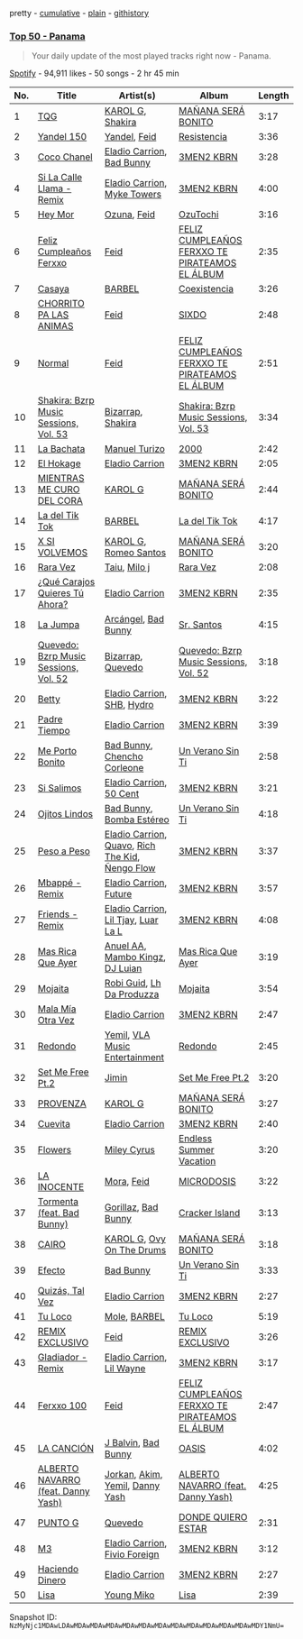 pretty - [cumulative](/playlists/cumulative/37i9dQZEVXbKypXHVwk1f0.md) - [plain](/playlists/plain/37i9dQZEVXbKypXHVwk1f0) - [githistory](https://github.githistory.xyz/mackorone/spotify-playlist-archive/blob/main/playlists/plain/37i9dQZEVXbKypXHVwk1f0)

### [Top 50 \- Panama](https://open.spotify.com/playlist/37i9dQZEVXbKypXHVwk1f0)

> Your daily update of the most played tracks right now \- Panama.

[Spotify](https://open.spotify.com/user/spotify) - 94,911 likes - 50 songs - 2 hr 45 min

| No. | Title | Artist(s) | Album | Length |
|---|---|---|---|---|
| 1 | [TQG](https://open.spotify.com/track/0DWdj2oZMBFSzRsi2Cvfzf) | [KAROL G](https://open.spotify.com/artist/790FomKkXshlbRYZFtlgla), [Shakira](https://open.spotify.com/artist/0EmeFodog0BfCgMzAIvKQp) | [MAÑANA SERÁ BONITO](https://open.spotify.com/album/4kS7bSuU0Jm9LYMosFU2x5) | 3:17 |
| 2 | [Yandel 150](https://open.spotify.com/track/4FAKtPVycI4DxoOHC01YqD) | [Yandel](https://open.spotify.com/artist/0eHQ9o50hj6ZDNBt6Ys1sD), [Feid](https://open.spotify.com/artist/2LRoIwlKmHjgvigdNGBHNo) | [Resistencia](https://open.spotify.com/album/5xefnzEqKIWnmTWYFzekGZ) | 3:36 |
| 3 | [Coco Chanel](https://open.spotify.com/track/0PB0O24JqAuNdOAFVJljMS) | [Eladio Carrion](https://open.spotify.com/artist/5XJDexmWFLWOkjOEjOVX3e), [Bad Bunny](https://open.spotify.com/artist/4q3ewBCX7sLwd24euuV69X) | [3MEN2 KBRN](https://open.spotify.com/album/6BGN5CVd7koJApotl5Bj8u) | 3:28 |
| 4 | [Si La Calle Llama \- Remix](https://open.spotify.com/track/3qXZqXGniqNt3PK2CBSZgM) | [Eladio Carrion](https://open.spotify.com/artist/5XJDexmWFLWOkjOEjOVX3e), [Myke Towers](https://open.spotify.com/artist/7iK8PXO48WeuP03g8YR51W) | [3MEN2 KBRN](https://open.spotify.com/album/6BGN5CVd7koJApotl5Bj8u) | 4:00 |
| 5 | [Hey Mor](https://open.spotify.com/track/1zsPaEkglFvxjAhrM8yhpr) | [Ozuna](https://open.spotify.com/artist/1i8SpTcr7yvPOmcqrbnVXY), [Feid](https://open.spotify.com/artist/2LRoIwlKmHjgvigdNGBHNo) | [OzuTochi](https://open.spotify.com/album/1kjfMVBNhsDeRyAu9zbLfF) | 3:16 |
| 6 | [Feliz Cumpleaños Ferxxo](https://open.spotify.com/track/2CeKVsFFXG4QzA415QygGb) | [Feid](https://open.spotify.com/artist/2LRoIwlKmHjgvigdNGBHNo) | [FELIZ CUMPLEAÑOS FERXXO TE PIRATEAMOS EL ÁLBUM](https://open.spotify.com/album/7pijRxgRaBirPz6wDaJIp9) | 2:35 |
| 7 | [Casaya](https://open.spotify.com/track/4iRHjxLojZsyclcODm5NOv) | [BARBEL](https://open.spotify.com/artist/6oYwraA8pyfDH4Otny6ooZ) | [Coexistencia](https://open.spotify.com/album/2Z4R6v7ghh8fbO1xYrk3lW) | 3:26 |
| 8 | [CHORRITO PA LAS ANIMAS](https://open.spotify.com/track/0CYTGMBYkwUxrj1MWDLrC5) | [Feid](https://open.spotify.com/artist/2LRoIwlKmHjgvigdNGBHNo) | [SIXDO](https://open.spotify.com/album/31L7J7AO993tSBxAunoeoa) | 2:48 |
| 9 | [Normal](https://open.spotify.com/track/0T2pB7P1VdXPhLdQZ488uH) | [Feid](https://open.spotify.com/artist/2LRoIwlKmHjgvigdNGBHNo) | [FELIZ CUMPLEAÑOS FERXXO TE PIRATEAMOS EL ÁLBUM](https://open.spotify.com/album/7pijRxgRaBirPz6wDaJIp9) | 2:51 |
| 10 | [Shakira: Bzrp Music Sessions, Vol\. 53](https://open.spotify.com/track/4nrPB8O7Y7wsOCJdgXkthe) | [Bizarrap](https://open.spotify.com/artist/716NhGYqD1jl2wI1Qkgq36), [Shakira](https://open.spotify.com/artist/0EmeFodog0BfCgMzAIvKQp) | [Shakira: Bzrp Music Sessions, Vol\. 53](https://open.spotify.com/album/1gi2iwr1l8IUyHYHxi01pg) | 3:34 |
| 11 | [La Bachata](https://open.spotify.com/track/3tt9i3Hhzq84dPS8H7iSiJ) | [Manuel Turizo](https://open.spotify.com/artist/0tmwSHipWxN12fsoLcFU3B) | [2000](https://open.spotify.com/album/7ubO2LZJZFpyhiWMZkRwcH) | 2:42 |
| 12 | [El Hokage](https://open.spotify.com/track/5GZ4tx6VZxM7V4IQtSJFyx) | [Eladio Carrion](https://open.spotify.com/artist/5XJDexmWFLWOkjOEjOVX3e) | [3MEN2 KBRN](https://open.spotify.com/album/6BGN5CVd7koJApotl5Bj8u) | 2:05 |
| 13 | [MIENTRAS ME CURO DEL CORA](https://open.spotify.com/track/6otePxalBK8AVa20xhZYVQ) | [KAROL G](https://open.spotify.com/artist/790FomKkXshlbRYZFtlgla) | [MAÑANA SERÁ BONITO](https://open.spotify.com/album/4kS7bSuU0Jm9LYMosFU2x5) | 2:44 |
| 14 | [La del Tik Tok](https://open.spotify.com/track/2nl5JkOfrjVSYQY9rVZl4N) | [BARBEL](https://open.spotify.com/artist/6oYwraA8pyfDH4Otny6ooZ) | [La del Tik Tok](https://open.spotify.com/album/3pHKe6M2I50xRVRKePbsZC) | 4:17 |
| 15 | [X SI VOLVEMOS](https://open.spotify.com/track/4NoOME4Dhf4xgxbHDT7VGe) | [KAROL G](https://open.spotify.com/artist/790FomKkXshlbRYZFtlgla), [Romeo Santos](https://open.spotify.com/artist/5lwmRuXgjX8xIwlnauTZIP) | [MAÑANA SERÁ BONITO](https://open.spotify.com/album/4kS7bSuU0Jm9LYMosFU2x5) | 3:20 |
| 16 | [Rara Vez](https://open.spotify.com/track/7MVIfkyzuUmQ716j8U7yGR) | [Taiu](https://open.spotify.com/artist/5szJHKg5xeUlQ9pTqzdpic), [Milo j](https://open.spotify.com/artist/19HM5j0ULGSmEoRcrSe5x3) | [Rara Vez](https://open.spotify.com/album/26wRfIX4WqKLKHll9O3KnF) | 2:08 |
| 17 | [¿Qué Carajos Quieres Tú Ahora?](https://open.spotify.com/track/7GuEE0ydKmuXV5DVliachs) | [Eladio Carrion](https://open.spotify.com/artist/5XJDexmWFLWOkjOEjOVX3e) | [3MEN2 KBRN](https://open.spotify.com/album/6BGN5CVd7koJApotl5Bj8u) | 2:35 |
| 18 | [La Jumpa](https://open.spotify.com/track/2mnXxnrX5vCGolNkaFvVeM) | [Arcángel](https://open.spotify.com/artist/4SsVbpTthjScTS7U2hmr1X), [Bad Bunny](https://open.spotify.com/artist/4q3ewBCX7sLwd24euuV69X) | [Sr\. Santos](https://open.spotify.com/album/2AvuFDqTlnxvYhyVaLU6NY) | 4:15 |
| 19 | [Quevedo: Bzrp Music Sessions, Vol\. 52](https://open.spotify.com/track/2tTmW7RDtMQtBk7m2rYeSw) | [Bizarrap](https://open.spotify.com/artist/716NhGYqD1jl2wI1Qkgq36), [Quevedo](https://open.spotify.com/artist/52iwsT98xCoGgiGntTiR7K) | [Quevedo: Bzrp Music Sessions, Vol\. 52](https://open.spotify.com/album/4PNqWiJAfjj32hVvlchV5u) | 3:18 |
| 20 | [Betty](https://open.spotify.com/track/5Ov2yPhOmhL5qvlnU3UBpZ) | [Eladio Carrion](https://open.spotify.com/artist/5XJDexmWFLWOkjOEjOVX3e), [SHB](https://open.spotify.com/artist/4uiEeT7dw0guTJ5CPMsX83), [Hydro](https://open.spotify.com/artist/3pTZ5sCcE1o2O9sWn5yQMg) | [3MEN2 KBRN](https://open.spotify.com/album/6BGN5CVd7koJApotl5Bj8u) | 3:22 |
| 21 | [Padre Tiempo](https://open.spotify.com/track/1PtXtGJSDKTkB5urVEZ7rf) | [Eladio Carrion](https://open.spotify.com/artist/5XJDexmWFLWOkjOEjOVX3e) | [3MEN2 KBRN](https://open.spotify.com/album/6BGN5CVd7koJApotl5Bj8u) | 3:39 |
| 22 | [Me Porto Bonito](https://open.spotify.com/track/6Sq7ltF9Qa7SNFBsV5Cogx) | [Bad Bunny](https://open.spotify.com/artist/4q3ewBCX7sLwd24euuV69X), [Chencho Corleone](https://open.spotify.com/artist/37230BxxYs9ksS7OkZw3IU) | [Un Verano Sin Ti](https://open.spotify.com/album/3RQQmkQEvNCY4prGKE6oc5) | 2:58 |
| 23 | [Si Salimos](https://open.spotify.com/track/7GfQEUSuqYGeY2L0BfVOXM) | [Eladio Carrion](https://open.spotify.com/artist/5XJDexmWFLWOkjOEjOVX3e), [50 Cent](https://open.spotify.com/artist/3q7HBObVc0L8jNeTe5Gofh) | [3MEN2 KBRN](https://open.spotify.com/album/6BGN5CVd7koJApotl5Bj8u) | 3:21 |
| 24 | [Ojitos Lindos](https://open.spotify.com/track/3k3NWokhRRkEPhCzPmV8TW) | [Bad Bunny](https://open.spotify.com/artist/4q3ewBCX7sLwd24euuV69X), [Bomba Estéreo](https://open.spotify.com/artist/5n9bMYfz9qss2VOW89EVs2) | [Un Verano Sin Ti](https://open.spotify.com/album/3RQQmkQEvNCY4prGKE6oc5) | 4:18 |
| 25 | [Peso a Peso](https://open.spotify.com/track/1iyvRYYAeuJhrsxTsQW9fh) | [Eladio Carrion](https://open.spotify.com/artist/5XJDexmWFLWOkjOEjOVX3e), [Quavo](https://open.spotify.com/artist/0VRj0yCOv2FXJNP47XQnx5), [Rich The Kid](https://open.spotify.com/artist/1pPmIToKXyGdsCF6LmqLmI), [Ñengo Flow](https://open.spotify.com/artist/12vb80Km0Ew53ABfJOepVz) | [3MEN2 KBRN](https://open.spotify.com/album/6BGN5CVd7koJApotl5Bj8u) | 3:37 |
| 26 | [Mbappé \- Remix](https://open.spotify.com/track/1T6CF1qnG0hK0absyeVL5H) | [Eladio Carrion](https://open.spotify.com/artist/5XJDexmWFLWOkjOEjOVX3e), [Future](https://open.spotify.com/artist/1RyvyyTE3xzB2ZywiAwp0i) | [3MEN2 KBRN](https://open.spotify.com/album/6BGN5CVd7koJApotl5Bj8u) | 3:57 |
| 27 | [Friends \- Remix](https://open.spotify.com/track/54iyLNmcnLWNdCqX5pdtuL) | [Eladio Carrion](https://open.spotify.com/artist/5XJDexmWFLWOkjOEjOVX3e), [Lil Tjay](https://open.spotify.com/artist/6jGMq4yGs7aQzuGsMgVgZR), [Luar La L](https://open.spotify.com/artist/4axKuDPr6WKcDCyh8vueTY) | [3MEN2 KBRN](https://open.spotify.com/album/6BGN5CVd7koJApotl5Bj8u) | 4:08 |
| 28 | [Mas Rica Que Ayer](https://open.spotify.com/track/3XjvMZqm2AQ8thMCD6w9w2) | [Anuel AA](https://open.spotify.com/artist/2R21vXR83lH98kGeO99Y66), [Mambo Kingz](https://open.spotify.com/artist/2T1aUibqR2QC2sINIDQOAK), [DJ Luian](https://open.spotify.com/artist/64aJYyrXljOodnUG6jvhRD) | [Mas Rica Que Ayer](https://open.spotify.com/album/7goOJ9hkBfNyuESHKmtGWu) | 3:19 |
| 29 | [Mojaita](https://open.spotify.com/track/7JHUlJCUhUvMLNGsrDf4K1) | [Robi Guid](https://open.spotify.com/artist/57GVeZvmrO7oCLm0Uacrjy), [Lh Da Produzza](https://open.spotify.com/artist/39GGxIMwluX0usfj3E1IhJ) | [Mojaita](https://open.spotify.com/album/2Ez4GzUBSFoqecJsG84nCB) | 3:54 |
| 30 | [Mala Mía Otra Vez](https://open.spotify.com/track/422ogeWJwcQaKyJhsleacY) | [Eladio Carrion](https://open.spotify.com/artist/5XJDexmWFLWOkjOEjOVX3e) | [3MEN2 KBRN](https://open.spotify.com/album/6BGN5CVd7koJApotl5Bj8u) | 2:47 |
| 31 | [Redondo](https://open.spotify.com/track/1FH9XLXW6PxrKxq59CUSrx) | [Yemil](https://open.spotify.com/artist/7g4cPtKxNx146qdaY90TG4), [VLA Music Entertainment](https://open.spotify.com/artist/2EghqGAqc6ZSjkgqzUOeKC) | [Redondo](https://open.spotify.com/album/5GI305B1o9SiOYCFBsw2Bk) | 2:45 |
| 32 | [Set Me Free Pt.2](https://open.spotify.com/track/59hBR0BCtJsfIbV9VzCVAp) | [Jimin](https://open.spotify.com/artist/1oSPZhvZMIrWW5I41kPkkY) | [Set Me Free Pt.2](https://open.spotify.com/album/781fDX4OibkZA9fj56Ycbz) | 3:20 |
| 33 | [PROVENZA](https://open.spotify.com/track/3HqcNJdZ2seoGxhn0wVNDK) | [KAROL G](https://open.spotify.com/artist/790FomKkXshlbRYZFtlgla) | [MAÑANA SERÁ BONITO](https://open.spotify.com/album/4kS7bSuU0Jm9LYMosFU2x5) | 3:27 |
| 34 | [Cuevita](https://open.spotify.com/track/3LGn1d8P4Na3WHvYwCE6NL) | [Eladio Carrion](https://open.spotify.com/artist/5XJDexmWFLWOkjOEjOVX3e) | [3MEN2 KBRN](https://open.spotify.com/album/6BGN5CVd7koJApotl5Bj8u) | 2:40 |
| 35 | [Flowers](https://open.spotify.com/track/4DHcnVTT87F0zZhRPYmZ3B) | [Miley Cyrus](https://open.spotify.com/artist/5YGY8feqx7naU7z4HrwZM6) | [Endless Summer Vacation](https://open.spotify.com/album/0HiZ8fNXwJOQcrf5iflrdz) | 3:20 |
| 36 | [LA INOCENTE](https://open.spotify.com/track/5jt25aFjW2kNoBqaEVaz5W) | [Mora](https://open.spotify.com/artist/0Q8NcsJwoCbZOHHW63su5S), [Feid](https://open.spotify.com/artist/2LRoIwlKmHjgvigdNGBHNo) | [MICRODOSIS](https://open.spotify.com/album/0QLDQG7Jx78rEUDW03IhHC) | 3:22 |
| 37 | [Tormenta \(feat\. Bad Bunny\)](https://open.spotify.com/track/38UYeBLfvpnDSG9GznZdnL) | [Gorillaz](https://open.spotify.com/artist/3AA28KZvwAUcZuOKwyblJQ), [Bad Bunny](https://open.spotify.com/artist/4q3ewBCX7sLwd24euuV69X) | [Cracker Island](https://open.spotify.com/album/4wtZQMNTC1O79kDxMBsEan) | 3:13 |
| 38 | [CAIRO](https://open.spotify.com/track/16dUQ4quIHDe4ZZ0wF1EMN) | [KAROL G](https://open.spotify.com/artist/790FomKkXshlbRYZFtlgla), [Ovy On The Drums](https://open.spotify.com/artist/3m5qlPf2OkihLz3dRYnkPA) | [MAÑANA SERÁ BONITO](https://open.spotify.com/album/4kS7bSuU0Jm9LYMosFU2x5) | 3:18 |
| 39 | [Efecto](https://open.spotify.com/track/5Eax0qFko2dh7Rl2lYs3bx) | [Bad Bunny](https://open.spotify.com/artist/4q3ewBCX7sLwd24euuV69X) | [Un Verano Sin Ti](https://open.spotify.com/album/3RQQmkQEvNCY4prGKE6oc5) | 3:33 |
| 40 | [Quizás, Tal Vez](https://open.spotify.com/track/15malicZv4vdLHzIXg5kK0) | [Eladio Carrion](https://open.spotify.com/artist/5XJDexmWFLWOkjOEjOVX3e) | [3MEN2 KBRN](https://open.spotify.com/album/6BGN5CVd7koJApotl5Bj8u) | 2:27 |
| 41 | [Tu Loco](https://open.spotify.com/track/2KQj2OQo0UcJ2uFAe5LG47) | [Mole](https://open.spotify.com/artist/63IHQNSZV6VYMqeRZjMAxq), [BARBEL](https://open.spotify.com/artist/6oYwraA8pyfDH4Otny6ooZ) | [Tu Loco](https://open.spotify.com/album/0t9xJs4Z8Po09tdPwg05xi) | 5:19 |
| 42 | [REMIX EXCLUSIVO](https://open.spotify.com/track/3eqCJfgJJs8iKx49KO12s3) | [Feid](https://open.spotify.com/artist/2LRoIwlKmHjgvigdNGBHNo) | [REMIX EXCLUSIVO](https://open.spotify.com/album/0K9klyLQafG164T9f7NKkS) | 3:26 |
| 43 | [Gladiador \- Remix](https://open.spotify.com/track/1IbYD5V9zCvkPfIPcWqerO) | [Eladio Carrion](https://open.spotify.com/artist/5XJDexmWFLWOkjOEjOVX3e), [Lil Wayne](https://open.spotify.com/artist/55Aa2cqylxrFIXC767Z865) | [3MEN2 KBRN](https://open.spotify.com/album/6BGN5CVd7koJApotl5Bj8u) | 3:17 |
| 44 | [Ferxxo 100](https://open.spotify.com/track/1sbNEFiURUYfy024cJX8JG) | [Feid](https://open.spotify.com/artist/2LRoIwlKmHjgvigdNGBHNo) | [FELIZ CUMPLEAÑOS FERXXO TE PIRATEAMOS EL ÁLBUM](https://open.spotify.com/album/7pijRxgRaBirPz6wDaJIp9) | 2:47 |
| 45 | [LA CANCIÓN](https://open.spotify.com/track/0fea68AdmYNygeTGI4RC18) | [J Balvin](https://open.spotify.com/artist/1vyhD5VmyZ7KMfW5gqLgo5), [Bad Bunny](https://open.spotify.com/artist/4q3ewBCX7sLwd24euuV69X) | [OASIS](https://open.spotify.com/album/6ylFfzx32ICw4L1A7YWNLN) | 4:02 |
| 46 | [ALBERTO NAVARRO \(feat\. Danny Yash\)](https://open.spotify.com/track/0jDkzYfkYI5faOTftiqydF) | [Jorkan](https://open.spotify.com/artist/7LCgsRll55YeMXV0LGYYCm), [Akim](https://open.spotify.com/artist/2y0XUKKpAeeGyQ5ND7dTY3), [Yemil](https://open.spotify.com/artist/7g4cPtKxNx146qdaY90TG4), [Danny Yash](https://open.spotify.com/artist/3tULsHfYJH7joHTmn5vLNn) | [ALBERTO NAVARRO \(feat\. Danny Yash\)](https://open.spotify.com/album/3eYNNa322PLWcPtua9rOky) | 4:25 |
| 47 | [PUNTO G](https://open.spotify.com/track/4WiQA1AGWHFvaxBU6bHghs) | [Quevedo](https://open.spotify.com/artist/52iwsT98xCoGgiGntTiR7K) | [DONDE QUIERO ESTAR](https://open.spotify.com/album/156gxGFDxadwiIC3Bfwmj3) | 2:31 |
| 48 | [M3](https://open.spotify.com/track/4WDRKKpJiEZ6DK6FFM3pkZ) | [Eladio Carrion](https://open.spotify.com/artist/5XJDexmWFLWOkjOEjOVX3e), [Fivio Foreign](https://open.spotify.com/artist/14CHVeJGrR5xgUGQFV5BVM) | [3MEN2 KBRN](https://open.spotify.com/album/6BGN5CVd7koJApotl5Bj8u) | 3:12 |
| 49 | [Haciendo Dinero](https://open.spotify.com/track/76qcIul6DB0y4OPzOMSkNU) | [Eladio Carrion](https://open.spotify.com/artist/5XJDexmWFLWOkjOEjOVX3e) | [3MEN2 KBRN](https://open.spotify.com/album/6BGN5CVd7koJApotl5Bj8u) | 2:27 |
| 50 | [Lisa](https://open.spotify.com/track/44FzVABpR2cciquTqADA0D) | [Young Miko](https://open.spotify.com/artist/3qsKSpcV3ncke3hw52JSMB) | [Lisa](https://open.spotify.com/album/2jy7QlJB9hWgYsajBv4IOt) | 2:39 |

Snapshot ID: `NzMyNjc1MDAwLDAwMDAwMDAwMDAwMDAwMDAwMDAwMDAwMDAwMDAwMDAwMDAwMDY1NmU=`

